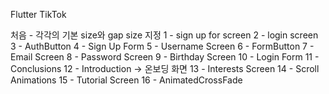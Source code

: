 Flutter TikTok

처음 - 각각의 기본 size와 gap size 지정
1 - sign up for screen
2 - login screen
3 - AuthButton
4 - Sign Up Form
5 - Username Screen
6 - FormButton
7 - Email Screen
8 - Password Screen
9 - Birthday Screen
10 - Login Form
11 - Conclusions
12 - Introduction -> 온보딩 화면
13 - Interests Screen
14 - Scroll Animations
15 - Tutorial Screen
16 - AnimatedCrossFade